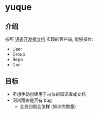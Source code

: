 # yuque

## 介绍

按照 [语雀](https://www.yuque.com)[开发者文档](https://www.yuque.com/yuque/developer) 实现的客户端, 能够操作:

- User
- Group
- Repo
- Doc

## 目标

- 不想手动创建用于占位的知识库或文档
- 测试雨雀是否有 bug
    - 会员到期会怎样 (知识库数量)